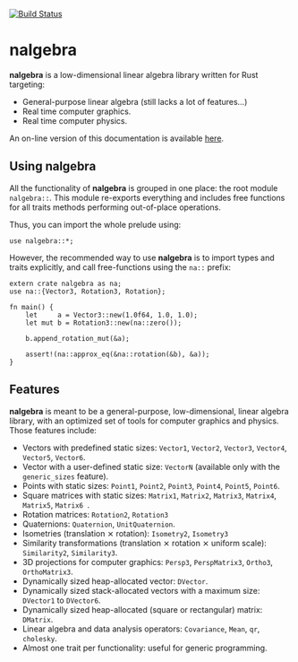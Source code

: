 [![Build Status](https://travis-ci.org/sebcrozet/nalgebra.svg?branch=master)](https://travis-ci.org/sebcrozet/nalgebra)

nalgebra
========

**nalgebra** is a low-dimensional linear algebra library written for Rust targeting:

* General-purpose linear algebra (still lacks a lot of features…)
* Real time computer graphics.
* Real time computer physics.

An on-line version of this documentation is available [here](http://nalgebra.org/doc/nalgebra).

## Using **nalgebra**
All the functionality of **nalgebra** is grouped in one place: the root module `nalgebra::`.  This
module re-exports everything and includes free functions for all traits methods performing
out-of-place operations.

Thus, you can import the whole prelude using:

```.ignore
use nalgebra::*;
```

However, the recommended way to use **nalgebra** is to import types and traits
explicitly, and call free-functions using the `na::` prefix:

```.rust
extern crate nalgebra as na;
use na::{Vector3, Rotation3, Rotation};

fn main() {
    let     a = Vector3::new(1.0f64, 1.0, 1.0);
    let mut b = Rotation3::new(na::zero());

    b.append_rotation_mut(&a);

    assert!(na::approx_eq(&na::rotation(&b), &a));
}
```


## Features
**nalgebra** is meant to be a general-purpose, low-dimensional, linear algebra library, with
an optimized set of tools for computer graphics and physics. Those features include:

* Vectors with predefined static sizes: `Vector1`, `Vector2`, `Vector3`, `Vector4`, `Vector5`, `Vector6`.
* Vector with a user-defined static size: `VectorN` (available only with the `generic_sizes` feature).
* Points with static sizes: `Point1`, `Point2`, `Point3`, `Point4`, `Point5`, `Point6`.
* Square matrices with static sizes: `Matrix1`, `Matrix2`, `Matrix3`, `Matrix4`, `Matrix5`, `Matrix6 `.
* Rotation matrices: `Rotation2`, `Rotation3`
* Quaternions: `Quaternion`, `UnitQuaternion`.
* Isometries (translation ⨯ rotation): `Isometry2`, `Isometry3`
* Similarity transformations (translation ⨯ rotation ⨯ uniform scale): `Similarity2`, `Similarity3`.
* 3D projections for computer graphics: `Persp3`, `PerspMatrix3`, `Ortho3`, `OrthoMatrix3`.
* Dynamically sized heap-allocated vector: `DVector`.
* Dynamically sized stack-allocated vectors with a maximum size: `DVector1` to `DVector6`.
* Dynamically sized heap-allocated (square or rectangular) matrix: `DMatrix`.
* Linear algebra and data analysis operators: `Covariance`, `Mean`, `qr`, `cholesky`.
* Almost one trait per functionality: useful for generic programming.
